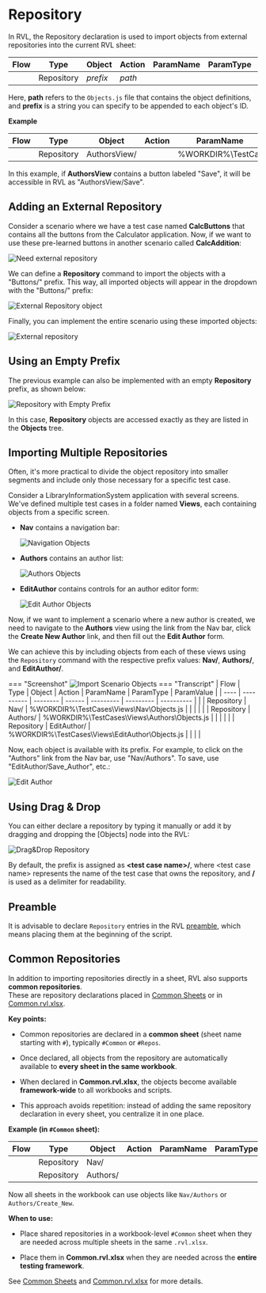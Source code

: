# Repository

In RVL, the Repository declaration is used to import objects from external repositories into the current RVL sheet:

| Flow | Type       | Object   | Action | ParamName | ParamType | ParamValue |
| ---- | ---------- | -------- | ------ | --------- | --------- | ---------- |
|      | Repository | *prefix*<td colspan=4>*path* |           |           |            |

Here, **path** refers to the `Objects.js` file that contains the object definitions, and **prefix** is a string you can specify to be appended to each object's ID.

**Example**

| Flow | Type       | Object   | Action | ParamName | ParamType | ParamValue |
| ---- | ---------- | -------- | ------ | --------- | --------- | ---------- |
|      | Repository | AuthorsView/ | <td colspan=4>%WORKDIR%\TestCases\AuthorManagement\AuthorsView\Objects.js |           |           |            |

In this example, if **AuthorsView** contains a button labeled "Save", it will be accessible in RVL as "AuthorsView/Save".

## Adding an External Repository

Consider a scenario where we have a test case named **CalcButtons** that contains all the buttons from the Calculator application. Now, if we want to use these pre-learned buttons in another scenario called **CalcAddition**:

![Need external repository](img/Repository_calc_additon_needrep.png)

We can define a **Repository** command to import the objects with a "Buttons/" prefix. This way, all imported objects will appear in the dropdown with the "Buttons/" prefix:

![External Repository object](img/Repository_calc_addition_dropdown.png)

Finally, you can implement the entire scenario using these imported objects:

![External repository](img/Repository_calc_addition.png)

## Using an Empty Prefix

The previous example can also be implemented with an empty **Repository** prefix, as shown below:

![Repository with Empty Prefix](img/Repository_empty_prefix.png)

In this case, **Repository** objects are accessed exactly as they are listed in the **Objects** tree.

## Importing Multiple Repositories

Often, it's more practical to divide the object repository into smaller segments and include only those necessary for a specific test case.

Consider a LibraryInformationSystem application with several screens. We've defined multiple test cases in a folder named **Views**, each containing objects from a specific screen.

- **Nav** contains a navigation bar:

  ![Navigation Objects](img/Repository_nav_objects.png)

- **Authors** contains an author list:

  ![Authors Objects](img/Repository_authors_objects.png)

- **EditAuthor** contains controls for an author editor form:

  ![Edit Author Objects](img/Repository_editauthor_objects.png)

Now, if we want to implement a scenario where a new author is created, we need to navigate to the **Authors** view using the link from the Nav bar, click the **Create New Author** link, and then fill out the **Edit Author** form.

We can achieve this by including objects from each of these views using the `Repository` command with the respective prefix values: **Nav/**, **Authors/**, and **EditAuthor/**.

=== "Screenshot"
    ![Import Scenario Objects](img/Repository_create_new_author_objects.png)
=== "Transcript"
    | Flow | Type       | Object   | Action | ParamName | ParamType | ParamValue |
    | ---- | ---------- | -------- | ------ | --------- | --------- | ---------- |
    |      | Repository | Nav/ | <td colspan=4>%WORKDIR%\TestCases\Views\Nav\Objects.js |           |           |            |
    |      | Repository | Authors/ | <td colspan=4>%WORKDIR%\TestCases\Views\Authors\Objects.js |           |           |            |
    |      | Repository | EditAuthor/ | <td colspan=4>%WORKDIR%\TestCases\Views\EditAuthor\Objects.js |           |           |            |

Now, each object is available with its prefix. For example, to click on the "Authors" link from the Nav bar, use "Nav/Authors". To save, use "EditAuthor/Save_Author", etc.:

![Edit Author](img/Repository_edit_author_scenario.png)

## Using Drag & Drop

You can either declare a repository by typing it manually or add it by dragging and dropping the [Objects] node into the RVL:

![Drag&Drop Repository](img/Repository_drag_drop.png)

By default, the prefix is assigned as **&lt;test case name&gt;/**, where &lt;test case name&gt; represents the name of the test case that owns the repository, and **/** is used as a delimiter for readability.

## Preamble

It is advisable to declare `Repository` entries in the RVL [preamble](./Preamble.md), which means placing them at the beginning of the script.

## Common Repositories

In addition to importing repositories directly in a sheet, RVL also supports **common repositories**.  
These are repository declarations placed in [Common Sheets](Sheets.md#common-sheets) or in [Common.rvl.xlsx](Sheets.md#commonrvlxlsx).

**Key points:**

- Common repositories are declared in a **common sheet** (sheet name starting with `#`), typically `#Common` or `#Repos`.

- Once declared, all objects from the repository are automatically available to **every sheet in the same workbook**.

- When declared in **Common.rvl.xlsx**, the objects become available **framework-wide** to all workbooks and scripts.

- This approach avoids repetition: instead of adding the same repository declaration in every sheet, you centralize it in one place.

**Example (in `#Common` sheet):**

| Flow | Type       | Object | Action | ParamName | ParamType | ParamValue                                      |
| ---- | ---------- | ------ | ------ | --------- | --------- | ----------------------------------------------- |
|      | Repository | Nav/   |        |           |           | %WORKDIR%\TestCases\Views\Nav\Objects.js        |
|      | Repository | Authors/ |      |           |           | %WORKDIR%\TestCases\Views\Authors\Objects.js    |

Now all sheets in the workbook can use objects like `Nav/Authors` or `Authors/Create_New`.

**When to use:**

- Place shared repositories in a workbook-level `#Common` sheet when they are needed across multiple sheets in the same `.rvl.xlsx`.

- Place them in **Common.rvl.xlsx** when they are needed across the **entire testing framework**.

See [Common Sheets](Sheets.md#common-sheets) and [Common.rvl.xlsx](Sheets.md#commonrvlxlsx) for more details.
